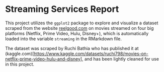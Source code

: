 # Streaming Services Report
This project utilizes the `ggplot2` package to explore and visualize a dataset scraped from the website [reelgood.com](https://reelgood.com/) on movies streamed on four big platforms (Netflix, Prime Video, Hulu, Disney+), which is automatically loaded into the variable `streaming` in the RMarkdown file.

The dataset was scraped by Ruchi Bathia who has published it at (kaggle.com)[https://www.kaggle.com/datasets/ruchi798/movies-on-netflix-prime-video-hulu-and-disney], and has been lightly cleaned for use in this project.
